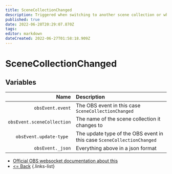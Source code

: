 ```yaml
---
title: SceneCollectionChanged
description: Triggered when switching to another scene collection or when renaming the current scene collection.
published: true
date: 2022-06-28T20:29:07.870Z
tags: 
editor: markdown
dateCreated: 2022-06-27T01:58:18.909Z
---
```


# SceneCollectionChanged

## Variables

Name | Description
----:|:------------
| `obsEvent.event` | The OBS event in this case `SceneCollectionChanged`
| `obsEvent.sceneCollection` | The name of the scene collection it changes to
| `obsEvent.update-type	` | The update type of the OBS event in this case `SceneCollectionChanged`
| `obsEvent._json` | Everything above in a json format
* [Official OBS websocket documentation about this](https://github.com/obsproject/obs-websocket/blob/4.x-current/docs/generated/protocol.md#scenecollectionchanged)
* [<= Back](/en/Integrations/OBS/Events)
{.links-list}

